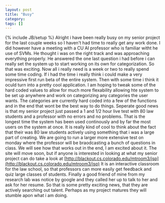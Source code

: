 ```yaml
---
layout: post
title: "Busy"
category:
tags: []
---
```

{% include JB/setup %}
Alright i have been really busy on my senior project for the last couple weeks so I haven't had time to really get any work done. I did however have a meeting with a CU AI professor who is familiar witht he use of SVMs. He thought i was on the right track and was approaching everything properly. He answered the one last question i had before i can really set the system up to start working on its own for categorization. So that was exciting. Now all i really need is a week or two to really spend some time coding. If i had the time i really think i could make a very impressive first run beta of the entire system. Then with some time i think it oculd turn into a pretty cool application. I am hoping to tweak some of the hard coded values to allow for much more flexability allowing hte system to be set up anywhere and work on categorizing any categories the user wants. The categories are currently hard coded into a few of the functions and in the end that wont be the best way to do things.    Seperate good news is that my senior project just passed a 1 and 1/2 hour live test with 80 law students and a professor with no errors and no problems. That is the longest time the system has been used continously and by far the most users on the system at once. It is really kind of cool to think about the fact that their was 80 law students actively using something that i was a large part of creating. We are going to run a larger more extensive test on monday where the professor will be braodcasting a bunch of questions in class. We will see how that works out in the end, I am excited about it. The site will move soon, but if anyone is interested in looking at what my senior project can do take a look at    [http://blackout.cs.colorado.edu/mtroom3/jsp](http://blackout.cs.colorado.edu/mtroom3/jsp)    It is an interactive classroom for the law school, so that professors can more easily get feedback and quiz large classes of students.    Finally a good friend of mine from my research lab was notice by google and they called her up to talk to her and ask for her resume. So that is some pretty exciting news, that they are actively searching out talent. Perhaps as my project matures they will stumble apon what i am doing.